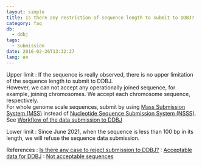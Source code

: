```yaml
---
layout: simple
title: Is there any restriction of sequence length to submit to DDBJ?
category: faq
db:
  - ddbj
tags: 
  - Submission
date: 2016-02-26T13:32:27
lang: en
---
```


Upper limit
: If the sequence is really observed, there is no upper limitation of the sequence length to submit to DDBJ.    
However, we can not accept any operationally joined sequence, for example, joining chromosomes.  We accept each chromosome sequence, respectively.    
For whole genome scale sequences, submit by using [Mass Submission System (MSS)](/ddbj/mss-e.html ) instead of [Nucleotide Sequence Submission System (NSSS)](/ddbj/web-submission-e.html ).    
See [Workflow of the data submission to DDBJ](/ddbj/submission-e.html#workflow )    

Lower limit
: Since June 2021, when the sequence is less than 100 bp in its length, we will refuse the sequence data submission. 

References
: [Is there any case to reject submission to DDBJ?](/faq/en/reject-submission-e.html)
: [Acceptable data for DDBJ](/insdc/data-categories-e.html#accept)
: [Not acceptable sequences](/ddbj/sequence-e.html#not_acceptable )
